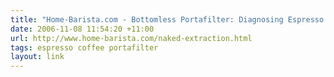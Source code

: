 ```yaml
---
title: "Home-Barista.com - Bottomless Portafilter: Diagnosing Espresso Extraction Problems"
date: 2006-11-08 11:54:20 +11:00
url: http://www.home-barista.com/naked-extraction.html
tags: espresso coffee portafilter
layout: link
---
```

